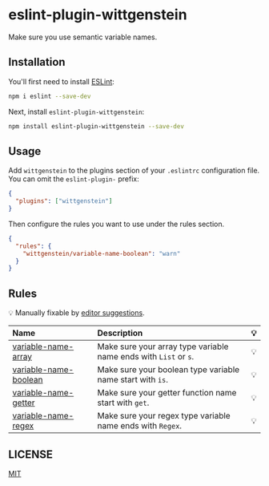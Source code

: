 # eslint-plugin-wittgenstein

Make sure you use semantic variable names.

## Installation

You'll first need to install [ESLint](https://eslint.org/):

```sh
npm i eslint --save-dev
```

Next, install `eslint-plugin-wittgenstein`:

```sh
npm install eslint-plugin-wittgenstein --save-dev
```

## Usage

Add `wittgenstein` to the plugins section of your `.eslintrc` configuration file. You can omit the `eslint-plugin-` prefix:

```json
{
  "plugins": ["wittgenstein"]
}
```

Then configure the rules you want to use under the rules section.

```json
{
  "rules": {
    "wittgenstein/variable-name-boolean": "warn"
  }
}
```

## Rules

💡 Manually fixable by [editor suggestions](https://eslint.org/docs/developer-guide/working-with-rules#providing-suggestions).

| Name                                                         | Description                                                      | 💡  |
| :----------------------------------------------------------- | :--------------------------------------------------------------- | :-- |
| [variable-name-array](docs/rules/variable-name-array.md)     | Make sure your array type variable name ends with `List` or `s`. | 💡  |
| [variable-name-boolean](docs/rules/variable-name-boolean.md) | Make sure your boolean type variable name start with `is`.       | 💡  |
| [variable-name-getter](docs/rules/variable-name-getter.md)   | Make sure your getter function name start with `get`.            | 💡  |
| [variable-name-regex](docs/rules/variable-name-regex.md)     | Make sure your regex type variable name ends with `Regex`.       | 💡  |

## LICENSE

[MIT](https://github.com/yyz945947732/eslint-plugin-wittgenstein/blob/master/LICENSE)
